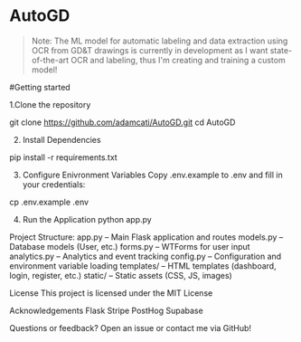 # AutoGD
>Note: The ML model for automatic labeling and data extraction using OCR from GD&T drawings is currently in development as I want state-of-the-art OCR and labeling, thus I'm creating and training a custom model!

#Getting started

1.Clone the repository

  git clone https://github.com/adamcati/AutoGD.git
  cd AutoGD

2. Install Dependencies

  pip install -r requirements.txt

3. Configure Enivronment Variables
Copy .env.example to .env and fill in your credentials:

  cp .env.example .env

4. Run the Application
   python app.py

Project Structure:
app.py – Main Flask application and routes
models.py – Database models (User, etc.)
forms.py – WTForms for user input
analytics.py – Analytics and event tracking
config.py – Configuration and environment variable loading
templates/ – HTML templates (dashboard, login, register, etc.)
static/ – Static assets (CSS, JS, images)

License
This project is licensed under the MIT License

Acknowledgements
Flask
Stripe
PostHog
Supabase

Questions or feedback?
Open an issue or contact me via GitHub!
